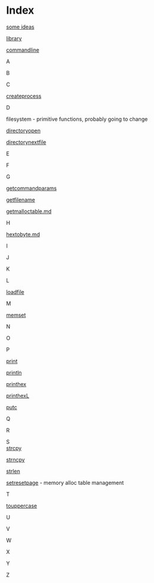 # Index


[some ideas](ideas.md)

[library](library.md)


[commandline](commandline.md)

A

B

C  


[createprocess](createprocess.md)  


D  

filesystem - primitive functions, probably going to change  


[directoryopen](directory.md) 

[directorynextfile](directory.md) 

 




E

F

G  

[getcommandparams](getcommandparams.md)

[getfilename](directory.md) 

[getmalloctable.md](getmalloctable.md)


H  


[hextobyte.md](hextobyte.md) 


I

J

K

L  


[loadfile](loadfile.md)  

M  


[memset](memset.md)  


N

O

P


[print](print.md) 

[println](print.md)


[printhex](printhex.md)  

[printhexL](printhex.md)  


[putc](putc.md) 



Q

R

S  
[strcpy](strcpy.md)

[strncpy](strncpy.md)  

[strlen](strlen.md)
 


[setresetpage](setresetpage.md) - memory alloc table management

T  

[touppercase](touppercase.md)


U

V

W

X

Y

Z

